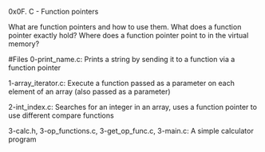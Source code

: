 0x0F. C - Function pointers

What are function pointers and how to use them. What does a function pointer exactly hold? Where does a function pointer point to in the virtual memory?

#Files
0-print_name.c:
Prints a string by sending it to a function via a function pointer

1-array_iterator.c:
Execute a function passed as a parameter on each element of an array (also passed as a parameter)

2-int_index.c:
Searches for an integer in an array, uses a function pointer to use different compare functions

3-calc.h, 3-op_functions.c, 3-get_op_func.c, 3-main.c:
A simple calculator program